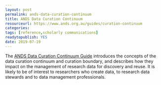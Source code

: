 ```yaml
---
layout: post 
permalink: ands-data-curation-continuum
title: ANDS Data Curation Continuum
resourceurl: https://www.ands.org.au/guides/curation-continuum
categories: 
tags: [reference,scholarly communications]
readytopublish: YES
date: 2019-07-19
---
```

The [ANDS Data Curation Continuum Guide](https://www.ands.org.au/guides/curation-continuum) introduces the concepts of the data curation continuum and curation boundary, and describes how they impact on the management of research data for discovery and reuse. It is likely to be of interest to researchers who create data, to research data stewards and to data management professionals.